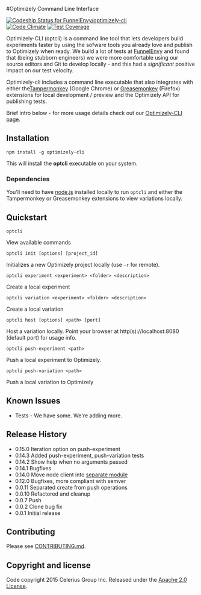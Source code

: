 #Optimizely Command Line Interface

[![Codeship Status for FunnelEnvy/optimizely-cli](https://codeship.com/projects/3b6cfc10-040d-0133-0e10-62fced7320b0/status?branch=master)](https://codeship.com/projects/89330)    
[![Code Climate](https://codeclimate.com/github/FunnelEnvy/optimizely-cli/badges/gpa.svg)](https://codeclimate.com/github/FunnelEnvy/optimizely-cli) [![Test Coverage](https://codeclimate.com/github/FunnelEnvy/optimizely-cli/badges/coverage.svg)](https://codeclimate.com/github/FunnelEnvy/optimizely-cli/coverage)

Optimizely-CLI (optcli) is a command line tool that lets developers build experiments faster by using the sofware tools you already love and publish to Optimizely when ready. We build a lot of tests at [FunnelEnvy](http://www.funnelenvy.com) and found that (being stubborn engineers) we were more comfortable using our source editors and Git to develop locally - and this had a *significant* positive impact on our test velocity.

Optimizely-cli includes a command line executable that also integrates with either the[Tampermonkey](https://chrome.google.com/webstore/detail/tampermonkey/dhdgffkkebhmkfjojejmpbldmpobfkfo?hl=en) (Google Chrome) or [Greasemonkey](https://addons.mozilla.org/en-US/firefox/addon/greasemonkey/) (Firefox) extensions for local development / preview and the Optimizely API for publishing tests.

Brief intro below - for more usage details check out our [Optimizely-CLI page](http://www.funnelenvy.com/optimizely-cli/).

## Installation

```
npm install -g optimizely-cli
```
This will install the __optcli__ executable on your system.

### Dependencies


You'll need to have [node.js](http://nodejs.org/) installed locally to run `optcli` and either the Tampermonkey or Greasemonkey extensions to view variations locally.

## Quickstart

```
optcli
```

View available commands

```
optcli init [options] [project_id]
```
Initializes a new Optimizely project locally (use `-r` for remote).

```
optcli experiment <experiment> <folder> <description>
```
Create a local experiment

```
optcli variation <experiment> <folder> <description>
```
Create a local variation

```
optcli host [options] <path> [port]
```
Host a variation locally. Point your browser at http(s)://localhost:8080 (default port) for usage info.

```
optcli push-experiment <path>
```
Push a local experiment to Optimizely.

```
optcli push-variation <path>
```
Push a local variation to Optimizely

## Known Issues
* Tests - We have some. We're adding more.


## Release History
* 0.15.0 Iteration option on push-experiment
* 0.14.3 Added push-experiment, push-variation tests
* 0.14.2 Show help when no arguments passed
* 0.14.1 Bugfixes
* 0.14.0 Move node client into [separate module](https://github.com/FunnelEnvy/optimizely-node)
* 0.12.0 Bugfixes, more compliant with semver
* 0.0.11 Separated create from push operations
* 0.0.10 Refactored and cleanup
* 0.0.7 Push
* 0.0.2 Clone bug fix
* 0.0.1 Initial release

## Contributing

Please see [CONTRIBUTING.md](contributing.md).

## Copyright and license

Code copyright 2015 Celerius Group Inc. Released under the [Apache 2.0 License](http://www.apache.org/licenses/LICENSE-2.0).
